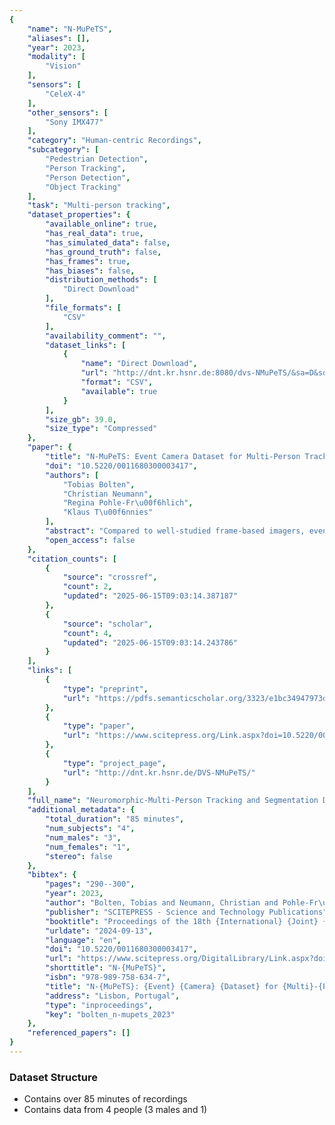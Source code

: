 ```yaml
---
{
    "name": "N-MuPeTS",
    "aliases": [],
    "year": 2023,
    "modality": [
        "Vision"
    ],
    "sensors": [
        "CeleX-4"
    ],
    "other_sensors": [
        "Sony IMX477"
    ],
    "category": "Human-centric Recordings",
    "subcategory": [
        "Pedestrian Detection",
        "Person Tracking",
        "Person Detection",
        "Object Tracking"
    ],
    "task": "Multi-person tracking",
    "dataset_properties": {
        "available_online": true,
        "has_real_data": true,
        "has_simulated_data": false,
        "has_ground_truth": false,
        "has_frames": true,
        "has_biases": false,
        "distribution_methods": [
            "Direct Download"
        ],
        "file_formats": [
            "CSV"
        ],
        "availability_comment": "",
        "dataset_links": [
            {
                "name": "Direct Download",
                "url": "http://dnt.kr.hsnr.de:8080/dvs-NMuPeTS/&sa=D&source=editors&ust=1726796807297967&usg=AOvVaw26NK2KIb4cPClOhNHn69gQ",
                "format": "CSV",
                "available": true
            }
        ],
        "size_gb": 39.0,
        "size_type": "Compressed"
    },
    "paper": {
        "title": "N-MuPeTS: Event Camera Dataset for Multi-Person Tracking and Instance Segmentation",
        "doi": "10.5220/0011680300003417",
        "authors": [
            "Tobias Bolten",
            "Christian Neumann",
            "Regina Pohle-Fr\u00f6hlich",
            "Klaus T\u00f6nnies"
        ],
        "abstract": "Compared to well-studied frame-based imagers, event-based cameras form a new paradigm. They are biologically inspired optical sensors and differ in operation and output. While a conventional frame is dense and ordered, the output of an event camera is a sparse and unordered stream of output events. Therefore, to take full advantage of these sensors new datasets are needed for research and development. Despite their ongoing use, the selection and availability of event-based datasets is currently still limited. To address this limitation, we present a technical recording setup as well as a software processing pipeline for generating event-based recordings in the context of multi-person tracking. Our approach enables the automatic generation of highly accurate instance labels for each individual output event using color features in the scene. Additionally, we employed our method to release a dataset including one to four persons addressing the common challenges arising in multi-person t racking scenarios. This dataset contains nine different scenarios, with a total duration of over 85 minutes.",
        "open_access": false
    },
    "citation_counts": [
        {
            "source": "crossref",
            "count": 2,
            "updated": "2025-06-15T09:03:14.387187"
        },
        {
            "source": "scholar",
            "count": 4,
            "updated": "2025-06-15T09:03:14.243786"
        }
    ],
    "links": [
        {
            "type": "preprint",
            "url": "https://pdfs.semanticscholar.org/3323/e1bc34947973d4ed222a0750bf8d722458f9.pdf"
        },
        {
            "type": "paper",
            "url": "https://www.scitepress.org/Link.aspx?doi=10.5220/0011680300003417"
        },
        {
            "type": "project_page",
            "url": "http://dnt.kr.hsnr.de/DVS-NMuPeTS/"
        }
    ],
    "full_name": "Neuromorphic-Multi-Person Tracking and Segmentation Dataset (N-MuPeTS)",
    "additional_metadata": {
        "total_duration": "85 minutes",
        "num_subjects": "4",
        "num_males": "3",
        "num_females": "1",
        "stereo": false
    },
    "bibtex": {
        "pages": "290--300",
        "year": 2023,
        "author": "Bolten, Tobias and Neumann, Christian and Pohle-Fr\u00f6hlich, Regina and T\u00f6nnies, Klaus",
        "publisher": "SCITEPRESS - Science and Technology Publications",
        "booktitle": "Proceedings of the 18th {International} {Joint} {Conference} on {Computer} {Vision}, {Imaging} and {Computer} {Graphics} {Theory} and {Applications}",
        "urldate": "2024-09-13",
        "language": "en",
        "doi": "10.5220/0011680300003417",
        "url": "https://www.scitepress.org/DigitalLibrary/Link.aspx?doi=10.5220/0011680300003417",
        "shorttitle": "N-{MuPeTS}",
        "isbn": "978-989-758-634-7",
        "title": "N-{MuPeTS}: {Event} {Camera} {Dataset} for {Multi}-{Person} {Tracking} and {Instance} {Segmentation}:",
        "address": "Lisbon, Portugal",
        "type": "inproceedings",
        "key": "bolten_n-mupets_2023"
    },
    "referenced_papers": []
}
---
```


### Dataset Structure

- Contains over 85 minutes of recordings
- Contains data from 4 people (3 males and 1)
